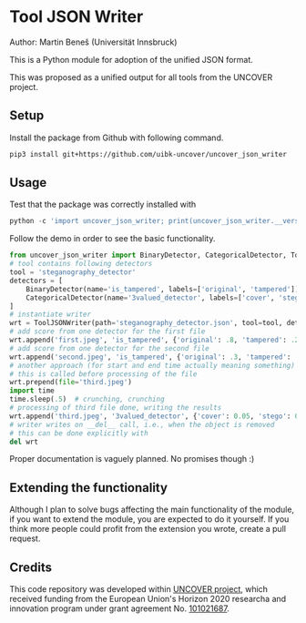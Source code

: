 # Tool JSON Writer

Author: Martin Beneš (Universität Innsbruck)

This is a Python module for adoption of the unified JSON format.

This was proposed as a unified output for all tools from the UNCOVER project.

## Setup

Install the package from Github with following command.

```bash
pip3 install git+https://github.com/uibk-uncover/uncover_json_writer
```

## Usage

Test that the package was correctly installed with

```python
python -c 'import uncover_json_writer; print(uncover_json_writer.__version__)'
```

Follow the demo in order to see the basic functionality.


```python
from uncover_json_writer import BinaryDetector, CategoricalDetector, ToolJSONWriter
# tool contains following detectors
tool = 'steganography_detector'
detectors = [
    BinaryDetector(name='is_tampered', labels=['original', 'tampered']),
    CategoricalDetector(name='3valued_detector', labels=['cover', 'stego', 'not_sure'])
]
# instantiate writer
wrt = ToolJSONWriter(path='steganography_detector.json', tool=tool, detectors=detectors)
# add score from one detector for the first file
wrt.append('first.jpeg', 'is_tampered', {'original': .8, 'tampered': .2}, 'original')
# add score from one detector for the second file
wrt.append('second.jpeg', 'is_tampered', {'original': .3, 'tampered': .7}, 'tampered')
# another approach (for start and end time actually meaning something) is to announce/prepend file record
# this is called before processing of the file
wrt.prepend(file='third.jpeg')
import time
time.sleep(.5)  # crunching, crunching
# processing of third file done, writing the results
wrt.append('third.jpeg', '3valued_detector', {'cover': 0.05, 'stego': 0.8, 'not_sure': .15}, 'stego')
# writer writes on __del__ call, i.e., when the object is removed
# this can be done explicitly with
del wrt
```

Proper documentation is vaguely planned. No promises though :)

## Extending the functionality

Although I plan to solve bugs affecting the main functionality of the module, if you want to extend the module, you are expected to do it yourself. If you think more people could profit from the extension you wrote, create a pull request.

## Credits

This code repository was developed within [UNCOVER project](https://www.uncoverproject.eu/), which received funding from the European Union's Horizon 2020 researcha and innovation program under grant agreement No. [101021687](https://cordis.europa.eu/project/id/101021687/).

